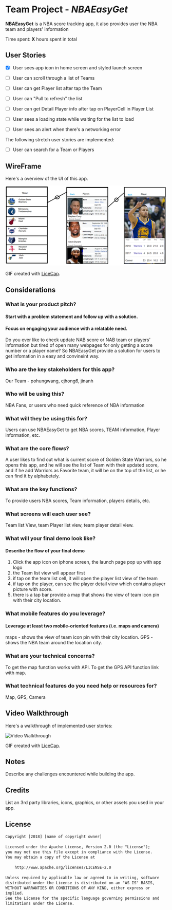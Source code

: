 # Team Project - *NBAEasyGet*

**NBAEasyGet** is a NBA score tracking app, it also provides user the NBA team and players' information

Time spent: **X** hours spent in total

## User Stories


- [x] User sees app icon in home screen and styled launch screen
- [ ] User can scroll through a list of Teams
- [ ] User can get Player list after tap the Team
- [ ] User can "Pull to refresh" the list
- [ ] User can get Detail Player info after tap on PlayerCell in Player List
- [ ] User sees a loading state while waiting for the list to load 
- [ ] User sees an alert when there's a networking error


The following stretch user stories are implemented:

-[ ] User can search for a Team or Players


## WireFrame

Here's a overview of the UI of this app.

<img src='https://github.com/TeamGetTicket/NBATeamProject/blob/master/NBAEasyGet_01.gif' title='Video Walkthrough' width='' alt='Video Walkthrough' />

GIF created with [LiceCap](http://www.cockos.com/licecap/).

## Considerations

### What is your product pitch?
#### Start with a problem statement and follow up with a solution.
#### Focus on engaging your audience with a relatable need.
Do you ever like to check update NAB score or NAB team or players' information but tired of open many webpages for only getting a score number or a player name? So NBAEasyGet provide a solution for users to get infomation in a easy and convineint way. 

### Who are the key stakeholders for this app?
Our Team - pohungwang, cjhong6, jinanh

### Who will be using this?
NBA Fans, or users who need quick reference of NBA information 

### What will they be using this for?
Users can use NBAEasyGet to get NBA scores, TEAM information, Player information, etc. 

### What are the core flows?
A user likes to find out what is current score of Golden State Warriors, so he opens this app, and he will see the list of Team with their updated score, and if he add Warriors as Favorite team, it will be on the top of the list, or he can find it by alphabetely. 

### What are the key functions?
To provide users NBA scores, Team information, players details, etc. 

### What screens will each user see?
Team list View, team Player list view, team player detail view.

### What will your final demo look like?
#### Describe the flow of your final demo
1. Click the app icon on iphone screen, the launch page pop up with app logo
2. the Team list view will appear first
3. if tap on the team list cell, it will open the player list view of the team
4. if tap on the player, can see the player detail view which contains player picture with score. 
5. there is a tap bar provide a map that shows the view of team icon pin with their city location.

### What mobile features do you leverage?
#### Leverage at least two mobile-oriented features (i.e. maps and camera)
maps - shows the view of team icon pin with their city location.
GPS - shows the NBA team around the location city. 

### What are your technical concerns?
To get the map function works with API.
To get the GPS API function link with map. 


### What technical features do you need help or resources for?
Map, GPS, Camera

## Video Walkthrough

Here's a walkthrough of implemented user stories:

<img src='http://i.imgur.com/link/to/your/gif/file.gif' title='Video Walkthrough' width='' alt='Video Walkthrough' />

GIF created with [LiceCap](http://www.cockos.com/licecap/).

## Notes

Describe any challenges encountered while building the app.

## Credits

List an 3rd party libraries, icons, graphics, or other assets you used in your app.



## License

    Copyright [2018] [name of copyright owner]

    Licensed under the Apache License, Version 2.0 (the "License");
    you may not use this file except in compliance with the License.
    You may obtain a copy of the License at

        http://www.apache.org/licenses/LICENSE-2.0

    Unless required by applicable law or agreed to in writing, software
    distributed under the License is distributed on an "AS IS" BASIS,
    WITHOUT WARRANTIES OR CONDITIONS OF ANY KIND, either express or implied.
    See the License for the specific language governing permissions and
    limitations under the License.
